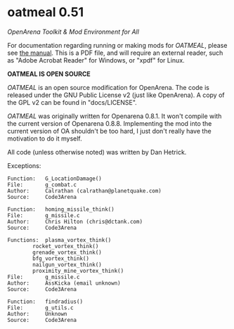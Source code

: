 # oatmeal 0.51

*OpenArena Toolkit & Mod Environment for All*

For documentation regarding running or making mods for *OATMEAL*, please see [the manual](https://github.com/danhetrick/oatmeal/blob/master/bin/docs/oatmeal-0.51-manual.pdf).  This is a PDF file, and will require an external reader, such as "Adobe Acrobat Reader" for Windows, or "xpdf" for Linux.

**OATMEAL IS OPEN SOURCE**

*OATMEAL* is an open source modification for OpenArena.  The code is released under the GNU Public License v2 (just like OpenArena).  A copy of the GPL v2 can be found in "docs/LICENSE".

*OATMEAL* was originally written for Openarena 0.8.1.  It won't compile with the current version of Openarena 0.8.8.  Implementing the mod into the current version of OA shouldn't be too hard, I just don't really have the motivation to do it myself.

All code (unless otherwise noted) was written by Dan Hetrick.

Exceptions:

	Function:	G_LocationDamage()
	File:		g_combat.c
	Author:		Calrathan (calrathan@planetquake.com)
	Source:		Code3Arena

	Function:	homing_missile_think()
	File:		g_missile.c
	Author:		Chris Hilton (chris@dctank.com)
	Source:		Code3Arena

	Functions:	plasma_vortex_think()
			rocket_vortex_think()
			grenade_vortex_think()
			bfg_vortex_think()
			nailgun_vortex_think()
			proximity_mine_vortex_think()
	File:		g_missile.c
	Author:		AssKicka (email unknown)
	Source:		Code3Arena

	Function:	findradius()
	File:		g_utils.c
	Author:		Unknown
	Source:		Code3Arena

